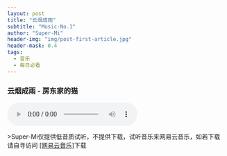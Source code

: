 ```yaml
---
layout: post
title: "云烟成雨"
subtitle: "Music-No.1"
author: "Super-Mi"
header-img: "img/post-first-article.jpg"
header-mask: 0.4
tags:
  - 音乐
  - 每日必看
---
```


### 云烟成雨 - 房东家的猫


<div>
	<audio width="300px" height="32px" controls="controls" controlslist="nodownload">
  <!-- <source src="/i/song.ogg" type="audio/ogg"> -->
  <source src="https://music.163.com/song/media/outer/url?id=513360721.mp3" type="audio/mpeg">
Your browser does not support the audio element.
</audio>
</div>

<P>
>Super-Mi仅提供低音质试听，不提供下载，试听音乐来网易云音乐，如若下载请自寻访问
<a href="https://music.163.com/#/song?id=513360721" target="_blank">[网易云音乐]</a>下载
</P>
<!-- [1]:https://music.163.com/#/song?id=513360721 -->
